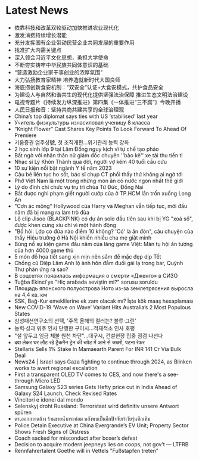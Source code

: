 # Latest News
-  依靠科技和改革双轮驱动加快推进农业现代化
-  激发消费持续增长潜能
-  充分发挥国有企业带动民营企业共同发展的重要作用
-  找准扩大内需关键点
-  深入领会习近平文化思想，勇担大学使命
-  不断夯实铸牢中华民族共同体意识的基础
-  “营造激励企业家干事创业的浓厚氛围”
-  大力弘扬教育家精神 培养造就新时代大国良师
-  海底捞创新食安机制：“双安全”认证+大食安模式，共护食品安全
-  为建设人与自然和谐共生的现代化提供坚强法治保障 推进生态文明法治建设
-  电视专题片《持续发力纵深推进》第四集《一体推进“三不腐”》今晚开播
-  人民日报和音：坚持共商共建共享的全球治理观
-  China’s top diplomat says ties with US ‘stabilised’ last year
-  Учитель физкультуры изнасиловал ученицу 8 класса
-  “Knight Flower” Cast Shares Key Points To Look Forward To Ahead Of Premiere
-  키움증권 엄주성號, 첫 조직개편…위기관리 능력 강화
-  2 học sinh lớp 9 tại Lâm Đồng nguy kịch vì tự chế tạo pháo
-  Bất ngờ với nhân thân nữ giám đốc chuyên ''bảo kê'' xe tải thu tiền tỉ
-  Nhạc sĩ Lý Khôn Thành qua đời, người vợ kém 40 tuổi cầu cứu
-  10 sự kiện nổi bật ngành Y tế năm 2023
-  Cậu bé liên tục ho sốt, bác sĩ chụp CT phổi thấy thứ không ai ngờ tới
-  Phở Việt Nam là một trong những món ăn có nước ngon nhất thế giới
-  Lý do đình chỉ chức vụ trụ trì chùa Từ Đức, Đồng Nai
-  Bắt được nghi phạm giết người cướp của ở TP.HCM lẩn trốn xuống Long An
-  "Cơn ác mộng" Hollywood của Harry và Meghan vẫn tiếp tục, mới đầu năm đã bị mang ra làm trò đùa
-  Lộ clip Jisoo (BLACKPINK) có dự án solo đầu tiên sau khi bị YG "xoá sổ", được khen cưng xỉu chỉ vì một hành động
-  "Bố hỏi: Lớp có đứa nào điểm 10 không? 'Có' là ăn đòn", câu chuyện của thầy Hiệu trưởng ở Hà Nội khiến nhiều cha mẹ giật mình
-  Bùng nổ sự kiện game đầu năm của làng game Việt: Màn tụ hội ấn tượng của hơn 4000 game thủ
-  5 món đồ họa tiết sang xịn mịn nên sắm để mặc đẹp dịp Tết
-  Chồng cũ Diệp Lâm Anh lộ ảnh hôn đắm đuối gái lạ trong bar, Quỳnh Thư phản ứng ra sao?
-  В соцсетях появилась информация о смерти «Дженго» в СИЗО
-  Tuğba Ekinci'ye "Hiç arabada seviştin mi?" sorusu soruldu
-  Площадь японского полуострова Ното из-за землетрясения выросла на 4,4 кв. км
-  SSK, Bağ-Kur emeklilerine ek zam olacak mı? İşte kök maaş hesaplaması
-  New COVID-19 ‘Wave on Wave’ Variant Hits Australia’s 2 Most Populous States
-  삼성패션연구소의 선택, '주목 올해의 컬러는? 블루·그린'
-  능력·성과 위주 인사 단행한 구미시…적재적소 인사 호평
-  "설 앞두고 임금 체불 원천 차단"…대구시, 건설현장 집중 점검 나선다
-  दवा लेकर घर लौट रहे ट्रैकमैन ट्रेन की चपेट में आने से जख्मी, पटना रेफर
-  Stellaris Sells 1% Stake In Mamaearth Parent For INR 141 Cr Via Bulk Deal
-  News24 | Israel says Gaza fighting to continue through 2024, as Blinken works to avert regional escalation
-  First a transparent OLED TV comes to CES, and now there's a see-through Micro LED
-  Samsung Galaxy S23 series Gets Hefty price cut in India Ahead of Galaxy S24 Launch, Check Revised Rates
-  Vincitori e idonei dal mondo
-  Selenskyj droht Russland: Terrorstaat wird definitiv unsere Antwort spüren
-  ตร.ออกกวาดล้าง ร้านขายน้ำกระท่อม หลังพบเป็นอีกปัจจัยทำวัยรุ่นหึกเหิม
-  Police Detain Executive at China Evergrande’s EV Unit; Property Sector Shows Fresh Signs of Distress
-  Coach sacked for misconduct after boxer’s defeat
-  Decision to acquire modern jeepneys lies on coops, not gov’t — LTFRB
-  Rennfahrertalent Goethe will in Vettels "Fußstapfen treten"
